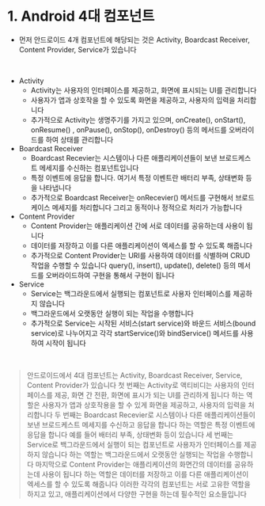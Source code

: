 # 1. Android 4대 컴포넌트

* 먼저 안드로이드 4개 컴포넌트에 해당되는 것은 Activity, Boardcast Receiver, Content Provider, Service가 있습니다

<br>

* Activity
  * Activity는 사용자의 인터페이스를 제공하고, 화면에 표시되는 UI를 관리합니다
  * 사용자가 앱과 상호작을 할 수 있도록 화면을 제공하고, 사용자의 입력을 처리합니다
  * 추가적으로 Activity는 생명주기를 가지고 있으며, onCreate(), onStart(), onResume() , onPause(), onStop(), onDestroy() 등의 메서드를 오버라이드를 하여 상태를 관리합니다
* Boardcast Receiver
  * Boardcast Recevier는 시스템이나 다른 애플리케이션들이 보낸 브로드케스트 메세지를 수신하는 컴포넌트입니다
  * 특정 이벤트에 응답을 합니다. 여기서 특정 이벤트란 배터리 부족, 상태변화 등을 나타냅니다
  * 추가적으로 Boardcast Receiver는 onRecevier() 메서드를 구현해서 브로드케이스 메세지를 처리합니다 그리고 동적이나 정적으로 처리가 가능합니다
* Content Provider
  * Content Provider는 애플리케이션 간에 서로 데이터를 공유하는데 사용이 됩니다
  * 데이터를 저장하고 이를 다른 애플리케이션이 엑세스를 할 수 있도록 해줍니다
  * 추가적으로 Content Provider는 URI를 사용하여 데이터를 식별하며 CRUD 작업을 수행할 수 있습니다 query(), insert(), update(), delete() 등의 메서드를 오버라이드하여 구현을 통해서 구현이 됩니다
* Service
  * Service는 백그라운드에서 실행되는 컴포넌트로 사용자 인터페이스를 제공하지 않습니다
  * 백그라운드에서 오랫동안 실행이 되는 작업을 수행합니다
  * 추가적으로 Service는 시작된 서비스(start service)와 바운드 서비스(bound service)로 나누어지고 각각 startService()와 bindService() 메서드를 사용하여 시작이 됩니다

<br>

> 안드로이드에서 4대 컴포넌트는 Activity, Boardcast Receiver, Service, Content Provider가 있습니다
> 첫 번째는 Activity로 액티비디는 사용자의 인터페이스를 제공, 화면 간 전환, 화면에 표시가 되는 UI를 관리하게 됩니다 하는 역할은 사용자가 앱과 상호작용을 할 수 있게 화면을 제공하고, 사용자의 입력을 처리합니다
> 두 번째는 Boardcast Recevier로 시스템이나 다른 애플리케이션들이 보낸 브로드케스트 메세지를 수신하고 응답을 합니다 하는 역할은 특정 이벤트에 응답을 합니다 예를 들어 배터리 부족, 상태변화 등이 있습니다
> 세 번째는 Service로 백그라운드에서 실행이 되는 컴포넌트로 사용자가 인터페이스를 제공하지 않습니다 하는 역할는 백그라운드에서 오랫동안 실행되는 작업을 수행합니다
> 마지막으로 Content Provider는 애플리케이션의 화면간의 데이터를 공유하는데 사용이 됩니다 하는 역할은 데이터를 저장하고 이를 다른 애플리케이션이 엑세스를 할 수 있도록 해줍니다
> 이러한 각각의 컴포넌트는 서로 고유한 역할을 하지고 있고, 애플리케이션에서 다양한 구현을 하는데 필수적인 요소들입니다
